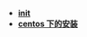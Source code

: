 * [**init**](/Code%20Language/special/git/tools/lazygit/install/init.md)  
* [**centos 下的安装**](/Code%20Language/special/git/tools/lazygit/install/centos%20下的安装/README)  
